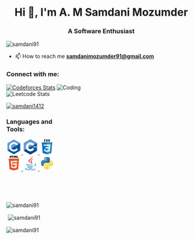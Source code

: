 
<h1 align="center">Hi 👋, I'm A. M Samdani Mozumder</h1>
<h3 align="center">A Software Enthusiast</h3>



<p align="left"> <img src="https://komarev.com/ghpvc/?username=samdani91&label=Profile%20views&color=0e75b6&style=flat" alt="samdani91" /> </p>


- 📫 How to reach me **samdanimozumder91@gmail.com**

<h3 align="left">Connect with me:</h3>

<img align="right" alt="Coding" width="370" height="270" src="https://user-images.githubusercontent.com/69011963/137184767-79a13ec7-1bb3-4341-a6da-3a149c9c159a.gif">

[![Codeforces Stats](https://codeforces-readme-stats.vercel.app/api/card?username=samdani333&theme=dark)](https://codeforces.com/profile/samdani333)
<br>
![Leetcode Stats](https://leetcard.jacoblin.cool/samdani1412)
<br>
<p align="left">
<a href="https://www.codechef.com/users/samdani1412" target="blank"><img align="center" src="https://cdn.jsdelivr.net/npm/simple-icons@3.1.0/icons/codechef.svg" alt="samdani1412" height="30" width="40" /></a>
</p>

<h3 align="left">Languages and Tools:</h3>
<p align="left"> <a href="https://www.cprogramming.com/" target="_blank" rel="noreferrer"> <img src="https://raw.githubusercontent.com/devicons/devicon/master/icons/c/c-original.svg" alt="c" width="40" height="40"/> </a> <a href="https://www.w3schools.com/cpp/" target="_blank" rel="noreferrer"> <img src="https://raw.githubusercontent.com/devicons/devicon/master/icons/cplusplus/cplusplus-original.svg" alt="cplusplus" width="40" height="40"/> </a> <a href="https://www.w3schools.com/css/" target="_blank" rel="noreferrer"> <img src="https://raw.githubusercontent.com/devicons/devicon/master/icons/css3/css3-original-wordmark.svg" alt="css3" width="40" height="40"/> </a> <a href="https://www.w3.org/html/" target="_blank" rel="noreferrer"> <img src="https://raw.githubusercontent.com/devicons/devicon/master/icons/html5/html5-original-wordmark.svg" alt="html5" width="40" height="40"/> </a> <a href="https://www.java.com" target="_blank" rel="noreferrer"> <img src="https://raw.githubusercontent.com/devicons/devicon/master/icons/java/java-original.svg" alt="java" width="40" height="40"/> </a> <a href="https://www.python.org" target="_blank" rel="noreferrer"> <img src="https://raw.githubusercontent.com/devicons/devicon/master/icons/python/python-original.svg" alt="python" width="40" height="40"/> </a> </p><br><br><br>

<p><img align="center" height="190" src="https://github-readme-stats.vercel.app/api/top-langs?username=samdani91&show_icons=true&locale=en&layout=compact" alt="samdani91" /></p>

<p>&nbsp;<img align="center" src="https://github-readme-stats.vercel.app/api?username=samdani91&show_icons=true&locale=en" alt="samdani91" /></p>

<p><img align="center" src="https://github-readme-streak-stats.herokuapp.com/?user=samdani91&" alt="samdani91" /></p>

